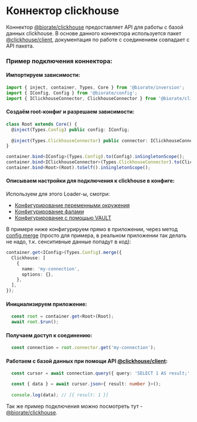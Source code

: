 # Коннектор clickhouse

Коннектор [@biorate/clickhouse](https://www.npmjs.com/package/@biorate/clickhouse) предоставляет API 
для работы с базой данных clickhouse.
В основе данного коннектора используется пакет [@clickhouse/client](https://www.npmjs.com/package/@clickhouse/client), 
документация по работе с соединением совпадает с API пакета.

### Пример подключения коннектора:

#### Импортируем зависимости:

```ts
import { inject, container, Types, Core } from '@biorate/inversion';
import { IConfig, Config } from '@biorate/config';
import { IClickhouseConnector, ClickhouseConnector } from '@biorate/clickhouse';
```

#### Создаём root-конфиг и разрешаем зависимости:

```ts
class Root extends Core() {
  @inject(Types.Config) public config: IConfig;
    
  @inject(Types.ClickhouseConnector) public connector: IClickhouseConnector;
}

container.bind<IConfig>(Types.Config).to(Config).inSingletonScope();
container.bind<IClickhouseConnector>(Types.ClickhouseConnector).to(ClickhouseConnector).inSingletonScope();
container.bind<Root>(Root).toSelf().inSingletonScope();
```

#### Описываем настройки для подключения к clickhouse в конфиге:

Используем для этого Loader-ы, смотри:
  - [Конфигурирование переменными окружения](./doc/ENV_LOADER.md)
  - [Конфигурирование фалами](./doc/FILE_LOADER.md)
  - [Конфигурирование с помощью VAULT](./doc/VAULT_LOADER.md)

В примере ниже конфигурируем прямо в приложении, через метод [config.merge](./doc/CONFIGURATION.md)
(просто для примера, в реальном приложении так делать не надо, т.к. сенситивные данные
попадут в код):

```ts
container.get<IConfig>(Types.Config).merge({
  Clickhouse: [
    {
      name: 'my-connection',
      options: {},
    },
  ],
});
```

#### Инициализируем приложение: 

```ts
  const root = container.get<Root>(Root);
  await root.$run();
```

#### Получаем доступ к соединению:

```ts
  const connection = root.connector.get('my-connection');
```

#### Работаем с базой данных при помощи API [@clickhouse/client](https://www.npmjs.com/package/@clickhouse/client):

```ts
  const cursor = await connection.query({ query: 'SELECT 1 AS result;', format: 'JSON' });

  const { data } = await cursor.json<{ result: number }>();
  
  console.log(data); // [{ result: 1 }]
```

Так же пример подключения можно посмотреть тут -
[@biorate/clickhouse](https://www.npmjs.com/package/@biorate/clickhouse).
